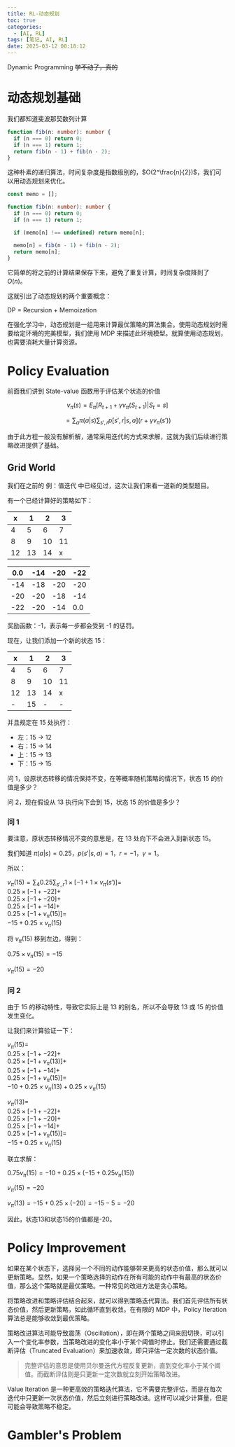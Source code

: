 ```yaml
---
title: RL-动态规划
toc: true
categories:
  - [AI, RL]
tags: [笔记, AI, RL]
date: 2025-03-12 00:18:12
---
```


Dynamic Programming
~~学不动了，真的~~

<!-- more -->

# 动态规划基础

我们都知道斐波那契数列计算

```ts
function fib(n: number): number {
  if (n === 0) return 0;
  if (n === 1) return 1;
  return fib(n - 1) + fib(n - 2);
}
```

这种朴素的递归算法，时间复杂度是指数级别的，$O(2^\frac{n}{2})$，我们可以用动态规划来优化。

```ts
const memo = [];

function fib(n: number): number {
  if (n === 0) return 0;
  if (n === 1) return 1;

  if (memo[n] !== undefined) return memo[n];

  memo[n] = fib(n - 1) + fib(n - 2);
  return memo[n];
}
```

它简单的将之前的计算结果保存下来，避免了重复计算，时间复杂度降到了$O(n)$。

这就引出了动态规划的两个重要概念：

DP = Recursion + Memoization

在强化学习中，动态规划是一组用来计算最优策略的算法集合。使用动态规划时需要给定环境的完美模型，我们使用 MDP 来描述此环境模型。就算使用动态规划，也需要消耗大量计算资源。

# Policy Evaluation

前面我们讲到 State-value 函数用于评估某个状态的价值

$$
v_{\pi}(s) = E_{\pi}[R_{t+1} + \gamma v_{\pi}(S_{t+1}) | S_t = s]
$$

$$
= \sum_{a} \pi(a|s) \sum_{s', r} p[s', r|s, a](r + \gamma v_{\pi}(s'))
$$

由于此方程一般没有解析解，通常采用迭代的方式来求解，这就为我们后续进行策略改进提供了基础。

## Grid World

我们在之前的 例：值迭代 中已经见过，这次让我们来看一道新的类型题目。

有一个已经计算好的策略如下：

| x   | 1   | 2   | 3   |
| --- | --- | --- | --- |
| 4   | 5   | 6   | 7   |
| 8   | 9   | 10  | 11  |
| 12  | 13  | 14  | x   |

| 0.0 | -14 | -20 | -22 |
| --- | --- | --- | --- |
| -14 | -18 | -20 | -20 |
| -20 | -20 | -18 | -14 |
| -22 | -20 | -14 | 0.0 |

奖励函数：-1，表示每一步都会受到 -1 的惩罚。

现在，让我们添加一个新的状态 15：

| x   | 1   | 2   | 3   |
| --- | --- | --- | --- |
| 4   | 5   | 6   | 7   |
| 8   | 9   | 10  | 11  |
| 12  | 13  | 14  | x   |
| -   | 15  | -   | -   |

并且规定在 15 处执行：

- 左：15 -> 12
- 右：15 -> 14
- 上：15 -> 13
- 下：15 -> 15

问 1，设原状态转移的情况保持不变，在等概率随机策略的情况下，状态 15 的价值是多少？

问 2，现在假设从 13 执行向下会到 15，状态 15 的价值是多少？

### 问 1

要注意，原状态转移情况不变的意思是，在 13 处向下不会进入到新状态 15。

我们知道 $\pi(a|s) = 0.25$，$p(s' | s, a) = 1$，$r = -1$，$\gamma = 1$。

所以：

$v_{\pi}(15) = \sum_{4} 0.25 \sum_{s', r} 1 \times [-1 + 1 \times v_{\pi}(s')] =$  
$0.25 \times [-1 + -22] +$  
$0.25 \times [-1 + -20] +$  
$0.25 \times [-1 + -14] +$  
$0.25 \times [-1 + v_{\pi}(15)] =$  
$-15 + 0.25 \times v_{\pi}(15)$

将 $v_{\pi}(15)$ 移到左边，得到：

$0.75 \times v_{\pi}(15) = -15$

$v_{\pi}(15) = -20$

### 问 2

由于 15 的移动特性，导致它实际上是 13 的别名，所以不会导致 13 或 15 的价值发生变化。

让我们来计算验证一下：

$v_{\pi}(15) =$  
$0.25 \times [-1 + -22] +$  
$0.25 \times [-1 + v_{\pi}(13)] +$  
$0.25 \times [-1 + -14] +$  
$0.25 \times [-1 + v_{\pi}(15)] =$  
$-10 + 0.25 \times v_{\pi}(13) + 0.25 \times v_{\pi}(15)$

$v_{\pi}(13) =$  
$0.25 \times [-1 + -22] +$  
$0.25 \times [-1 + -20] +$  
$0.25 \times [-1 + -14] +$  
$0.25 \times [-1 + v_{\pi}(15)] =$  
$-15 + 0.25 \times v_{\pi}(15)$

联立求解：

$0.75v_{\pi}(15) = -10 + 0.25 \times (-15 + 0.25v_{\pi}(15))$

$v_{\pi}(15) = -20$

$v_{\pi}(13) = -15 + 0.25 \times (-20) = -15 - 5 = -20$

因此，状态13和状态15的价值都是-20。

# Policy Improvement

如果在某个状态下，选择另一个不同的动作能够带来更高的状态价值，那么就可以更新策略。显然，如果一个策略选择的动作在所有可能的动作中有最高的状态价值，那么这个策略就是最优策略。一种常见的改进方法是贪心策略。

将策略改进和策略评估结合起来，就可以得到策略迭代算法。我们首先评估所有状态价值，然后更新策略，如此循环直到收敛。在有限的 MDP 中，Policy Iteration 算法总是能够收敛到最优策略。

策略改进算法可能导致震荡（Oscillation），即在两个策略之间来回切换，可以引入一个变化率参数，当策略改进的变化率小于某个阈值时停止。我们还需要通过截断评估（Truncated Evaluation）来加速收敛，即只评估一定次数的状态价值。

> 完整评估的意思是使用贝尔曼迭代方程反复更新，直到变化率小于某个阈值。而截断评估则是只更新一定次数就立刻开始策略改进。

Value Iteration 是一种更高效的策略迭代算法，它不需要完整评估，而是在每次迭代中只更新一次状态价值，然后立刻进行策略改进。这样可以减少计算量，但是可能会导致策略不稳定。

# Gambler's Problem
